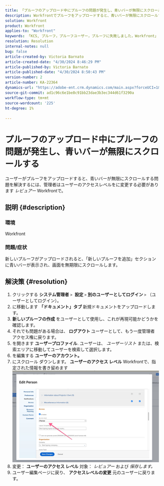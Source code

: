 ```yaml
---
title: 「プルーフのアップロード中にプルーフの問題が発生し、青いバーが無限にスクロールする」
description: Workfrontでプルーフをアップロードすると、青いバーが無限にスクロールする問題を解決する方法を説明します。
solution: Workfront
product: Workfront
applies-to: "Workfront"
keywords: 「KCS, プルーフ，プルーフユーザー，プルーフに失敗しました，Workfront」
resolution: Resolution
internal-notes: null
bug: false
article-created-by: Victoria Barnato
article-created-date: "4/30/2024 8:46:29 PM"
article-published-by: Victoria Barnato
article-published-date: "4/30/2024 8:50:43 PM"
version-number: 2
article-number: KA-22364
dynamics-url: "https://adobe-ent.crm.dynamics.com/main.aspx?forceUCI=1&pagetype=entityrecord&etn=knowledgearticle&id=bfcf85b5-3207-ef11-9f8a-6045bd0a08d9"
source-git-commit: ad1c96c6e1be8c91bb23dae3b3ec344d61f3290a
workflow-type: tm+mt
source-wordcount: '225'
ht-degree: 1%

---
```


# プルーフのアップロード中にプルーフの問題が発生し、青いバーが無限にスクロールする


ユーザーがプルーフをアップロードすると、青いバーが無限にスクロールする問題を解決するには、管理者はユーザーのアクセスレベルをに変更する必要があります *レビュアー* Workfrontで。

## 説明 {#description}


### 環境

Workfront

### 問題/症状

新しいプルーフがアップロードされると、「新しいプルーフを追加」セクションに青いバーが表示され、画面を無期限にスクロールします。


## 解決策 {#resolution}


1. クリックする <b>システム管理者</b> `>`  <b>設定 </b>`>` <b>別のユーザーとしてログイン </b>`>`  （ユーザーとしてログイン）。
2. に移動します <b>「ドキュメント」タブ </b>新規ドキュメントをアップロードします。
3. <b>新しいプルーフの作成</b> をユーザーとして使用し、これが再現可能かどうかを確認します。
4. それでも問題がある場合は、<b> ログアウト </b>ユーザーとして、もう一度管理者アクセス権に戻ります。
5. を開きます <b>ユーザープロファイル</b>. ユーザーは、 *ユーザーリスト* または、検索エリアに移動してユーザーを検索して選択します。
6. を編集する <b>ユーザーのアカウント。</b>
7. にスクロール ダウンします。 <b>ユーザーのアクセス レベル</b> Workfrontで、指定された情報を書き留めます <b>![](assets/793b8303-2615-ee11-8f6e-6045bd0061cb.png)</b>
8. 変更： <b>ユーザーのアクセス レベル</b> 対象： *レビュアー* および *保存します。*
9. ユーザー編集ページに戻り、 <b>アクセスレベルの変更</b> 元のユーザーに戻ります。

